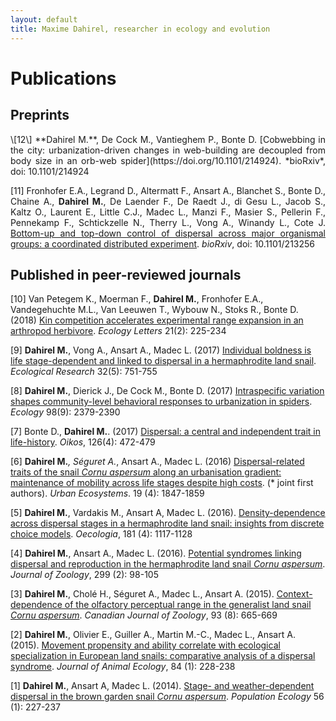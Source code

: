 ```yaml
---
layout: default
title: Maxime Dahirel, researcher in ecology and evolution
---
```

# Publications

## Preprints
<div style="text-align:justify">
\[12\] **Dahirel M.**, De Cock M., Vantieghem P., Bonte D. [Cobwebbing in the city: urbanization-driven changes in web-building are decoupled from body size in an orb-web spider](https://doi.org/10.1101/214924). *bioRxiv*, doi: 10.1101/214924

\[11\] Fronhofer E.A., Legrand D., Altermatt F., Ansart A., Blanchet S., Bonte D., Chaine A., **Dahirel M.**, De Laender F., De Raedt J., di Gesu L., Jacob S., Kaltz O., Laurent E., Little C.J., Madec L., Manzi F., Masier S., Pellerin F., Pennekamp F., Schtickzelle N., Therry L., Vong A., Winandy L., Cote J. [Bottom-up and top-down control of dispersal across major organismal groups: a coordinated distributed experiment](https://doi.org/10.1101/213256). *bioRxiv*, doi: 10.1101/213256
</div>

## Published in peer-reviewed journals

[10] Van Petegem K., Moerman F., <b>Dahirel M.</b>, Fronhofer E.A., Vandegehuchte M.L., Van Leeuwen T., Wybouw N., Stoks R., Bonte D. (2018) <a href="https://doi.org/10.1111/ele.12887">Kin competition accelerates experimental range expansion in an arthropod herbivore</a>. <i>Ecology Letters</i> 21(2): 225-234


[9] <b>Dahirel M.</b>, Vong A., Ansart A., Madec L. (2017) <a href="https://doi.org/10.1007/s11284-017-1484-x">Individual boldness is life stage-dependent and linked to dispersal in a hermaphrodite land snail</a>. <i>Ecological Research</i> 32(5): 751-755


[8] <b>Dahirel M.</b>, Dierick J., De Cock M., Bonte D. (2017) <a href="https://doi.org/10.1002/ecy.1915">Intraspecific variation shapes community-level behavioral responses to urbanization in spiders</a>. <i>Ecology</i> 98(9): 2379-2390

[7] Bonte D., <b>Dahirel M.</b>. (2017) <a href="https://doi.org/10.1111/oik.03801">Dispersal: a central and independent trait in life-history</a>. <i>Oikos</i>, 126(4): 472-479

[6] <b>Dahirel M.*</b>, Séguret A.*, Ansart A., Madec L. (2016) <a href="https://doi.org/10.1007/s11252-016-0564-y">Dispersal-related traits of the snail <i>Cornu aspersum</i> along an urbanisation gradient: maintenance of mobility across life stages despite high costs</a>. (* joint first authors). <i>Urban Ecosystems</i>. 19 (4): 1847-1859
</p>

[5] <b>Dahirel M.</b>, Vardakis M., Ansart A, Madec L. (2016). <a href="https://doi.org/10.1007/s00442-016-3636-z">Density-dependence across dispersal stages in a hermaphrodite land snail: insights from discrete choice models</a>. <i>Oecologia</i>, 181 (4): 1117-1128
</p>

[4] <b>Dahirel M.</b>, Ansart A., Madec L. (2016). <a href="https://doi.org/10.1111/jzo.12328">Potential syndromes linking dispersal and reproduction in the hermaphrodite land snail <i>Cornu aspersum</i></a>. <i>Journal of Zoology</i>, 299 (2): 98-105 

[3] <b>Dahirel M.</b>, Cholé H., Séguret A., Madec L., Ansart A. (2015). <a href="https://doi.org/10.1139/cjz-2015-0001">Context-dependence of the olfactory perceptual range in the generalist land snail <i>Cornu aspersum</i></a>. <i>Canadian Journal of Zoology</i>, 93 (8): 665-669

[2] <b>Dahirel M.</b>, Olivier E., Guiller A., Martin M.-C., Madec L., Ansart A. (2015). <a href="https://doi.org/10.1111/1365-2656.12276"> Movement propensity and ability correlate with ecological specialization in European land snails: comparative analysis of a dispersal syndrome</a>. <i>Journal of Animal Ecology</i>, 84 (1): 228-238

[1] <b>Dahirel M.</b>, Ansart A, Madec L. (2014). <a href="https://doi.org/10.1007/s10144-013-0407-0">Stage- and weather-dependent dispersal in the brown garden snail <i>Cornu aspersum</i></a>. <i>Population Ecology</i> 56 (1): 227-237

